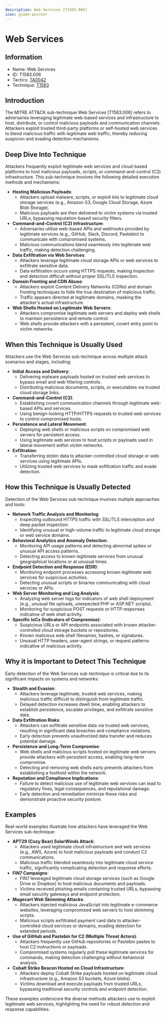 ```yaml
---
description: Web Services [T1583.006]
icon: globe-pointer
---
```


# Web Services

## Information

- Name: Web Services
- ID: T1583.006
- Tactics: [TA0042](../TA0042/TA0042.md)
- Technique: [T1583](T1583.md)

## Introduction

The MITRE ATT\&CK sub-technique Web Services \[T1583.006] refers to adversaries leveraging legitimate web-based services and infrastructure to host, distribute, or control malicious payloads and communication channels. Attackers exploit trusted third-party platforms or self-hosted web services to blend malicious traffic with legitimate web traffic, thereby reducing suspicion and evading detection mechanisms.

## Deep Dive Into Technique

Attackers frequently exploit legitimate web services and cloud-based platforms to host malicious payloads, scripts, or command-and-control (C2) infrastructure. This sub-technique involves the following detailed execution methods and mechanisms:

- **Hosting Malicious Payloads**:
  - Attackers upload malware, scripts, or exploit kits to legitimate cloud storage services (e.g., Amazon S3, Google Cloud Storage, Azure Blob Storage).
  - Malicious payloads are then delivered to victim systems via trusted URLs, bypassing reputation-based security filters.
- **Command-and-Control (C2) Infrastructure**:
  - Adversaries utilize web-based APIs and webhooks provided by legitimate services (e.g., GitHub, Slack, Discord, Pastebin) to communicate with compromised systems.
  - Malicious communications blend seamlessly into legitimate web traffic, making detection challenging.
- **Data Exfiltration via Web Services**:
  - Attackers leverage legitimate cloud storage APIs or web services to exfiltrate sensitive data.
  - Data exfiltration occurs using HTTPS requests, making inspection and detection difficult without proper SSL/TLS inspection.
- **Domain Fronting and CDN Abuse**:
  - Attackers exploit Content Delivery Networks (CDNs) and domain fronting techniques to hide the true destination of malicious traffic.
  - Traffic appears directed at legitimate domains, masking the attacker's actual infrastructure.
- **Web Shells Hosted on Legitimate Web Servers**:
  - Attackers compromise legitimate web servers and deploy web shells to maintain persistence and remote control.
  - Web shells provide attackers with a persistent, covert entry point to victim networks.

## When this Technique is Usually Used

Attackers use the Web Services sub-technique across multiple attack scenarios and stages, including:

- **Initial Access and Delivery**:
  - Delivering malware payloads hosted on trusted web services to bypass email and web filtering controls.
  - Distributing malicious documents, scripts, or executables via trusted cloud storage links.
- **Command-and-Control (C2)**:
  - Establishing covert communication channels through legitimate web-based APIs and services.
  - Using benign-looking HTTP/HTTPS requests to trusted web services to control compromised hosts.
- **Persistence and Lateral Movement**:
  - Deploying web shells or malicious scripts on compromised web servers for persistent access.
  - Using legitimate web services to host scripts or payloads used in lateral movement within victim networks.
- **Exfiltration**:
  - Transferring stolen data to attacker-controlled cloud storage or web services using legitimate APIs.
  - Utilizing trusted web services to mask exfiltration traffic and evade detection.

## How this Technique is Usually Detected

Detection of the Web Services sub-technique involves multiple approaches and tools:

- **Network Traffic Analysis and Monitoring**:
  - Inspecting outbound HTTPS traffic with SSL/TLS interception and deep packet inspection.
  - Identifying unusual or high-volume traffic to legitimate cloud storage or web service domains.
- **Behavioral Analytics and Anomaly Detection**:
  - Monitoring API usage patterns and detecting abnormal spikes or unusual API access patterns.
  - Detecting access to known legitimate services from unusual geographical locations or at unusual times.
- **Endpoint Detection and Response (EDR)**:
  - Monitoring endpoint processes accessing known legitimate web services for suspicious activities.
  - Detecting unusual scripts or binaries communicating with cloud services or APIs.
- **Web Server Monitoring and Log Analysis**:
  - Analyzing web server logs for indicators of web shell deployment (e.g., unusual file uploads, unexpected PHP or ASP.NET scripts).
  - Monitoring for suspicious POST requests or HTTP responses indicative of web shell activity.
- **Specific IoCs (Indicators of Compromise)**:
  - Suspicious URLs or API endpoints associated with known attacker-controlled cloud storage buckets or repositories.
  - Known malicious web shell filenames, hashes, or signatures.
  - Unusual HTTP headers, user-agent strings, or request patterns indicative of malicious activity.

## Why it is Important to Detect This Technique

Early detection of the Web Services sub-technique is critical due to its significant impacts on systems and networks:

- **Stealth and Evasion**:
  - Attackers leverage legitimate, trusted web services, making malicious traffic difficult to distinguish from legitimate traffic.
  - Delayed detection increases dwell time, enabling attackers to establish persistence, escalate privileges, and exfiltrate sensitive data.
- **Data Exfiltration Risks**:
  - Attackers can exfiltrate sensitive data via trusted web services, resulting in significant data breaches and compliance violations.
  - Early detection prevents unauthorized data transfer and reduces potential damage.
- **Persistence and Long-Term Compromise**:
  - Web shells and malicious scripts hosted on legitimate web servers provide attackers with persistent access, enabling long-term compromise.
  - Detecting and removing web shells early prevents attackers from establishing a foothold within the network.
- **Reputation and Compliance Implications**:
  - Failure to detect malicious use of legitimate web services can lead to regulatory fines, legal consequences, and reputational damage.
  - Early detection and remediation minimize these risks and demonstrate proactive security posture.

## Examples

Real-world examples illustrate how attackers have leveraged the Web Services sub-technique:

- **APT29 (Cozy Bear) SolarWinds Attack**:
  - Attackers used legitimate cloud infrastructure and web services (e.g., AWS, Azure) to host malicious payloads and conduct C2 communications.
  - Malicious traffic blended seamlessly into legitimate cloud service traffic, significantly complicating detection and response efforts.
- **FIN7 Campaigns**:
  - FIN7 leveraged legitimate cloud storage services (such as Google Drive or Dropbox) to host malicious documents and payloads.
  - Victims received phishing emails containing trusted URLs, bypassing email security gateways and endpoint protection.
- **Magecart Web Skimming Attacks**:
  - Attackers injected malicious JavaScript into legitimate e-commerce websites, leveraging compromised web servers to host skimming scripts.
  - Malicious scripts exfiltrated payment card data to attacker-controlled cloud services or domains, evading detection for extended periods.
- **Use of GitHub and Pastebin for C2 (Multiple Threat Actors)**:
  - Attackers frequently use GitHub repositories or Pastebin pastes to host C2 instructions or payloads.
  - Compromised systems regularly poll these legitimate services for commands, making detection challenging without behavioral analysis.
- **Cobalt Strike Beacon Hosted on Cloud Infrastructure**:
  - Attackers deploy Cobalt Strike payloads hosted on legitimate cloud infrastructure (e.g., Amazon S3 buckets, Azure blobs).
  - Victims download and execute payloads from trusted URLs, bypassing traditional security controls and endpoint detection.

These examples underscore the diverse methods attackers use to exploit legitimate web services, highlighting the need for robust detection and response capabilities.
